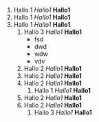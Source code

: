 1. Hallo 1 *Hallo1* **Hallo1**
1. Hallo 1 *Hallo1* **Hallo1**
1. Hallo 1 *Hallo1* **Hallo1**
      1. Hallo 3 *Hallo1* **Hallo1**  
            * fsd  
            * dwd  
            * wdw  
            * vdv  
   2. Hallo 2 *Hallo1* **Hallo1**
   2. Hallo 2 *Hallo1* **Hallo1**
   2. Hallo 2 *Hallo1* **Hallo1**
      1. Hallo 1 *Hallo1* **Hallo1**
   1. Hallo 2 *Hallo1* **Hallo1**
   1. Hallo 2 *Hallo1* **Hallo1**
      1. Hallo 3 *Hallo1* **Hallo1**
